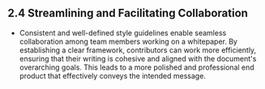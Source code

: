 ## 2.4 Streamlining and Facilitating Collaboration
- Consistent and well-defined style guidelines enable seamless collaboration among team members working on a whitepaper. By establishing a clear framework, contributors can work more efficiently, ensuring that their writing is cohesive and aligned with the document's overarching goals. This leads to a more polished and professional end product that effectively conveys the intended message.
